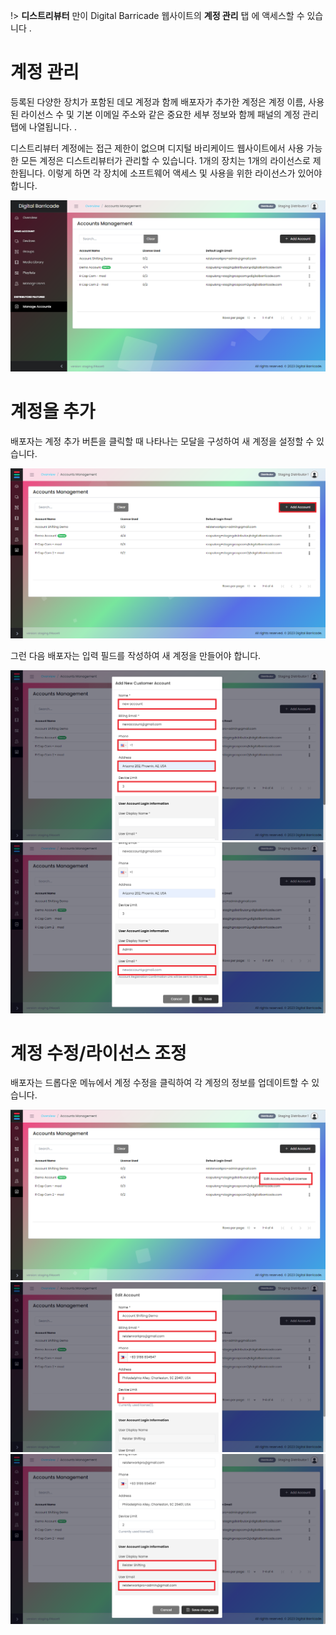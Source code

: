 !> **디스트리뷰터** 만이 Digital Barricade 웹사이트의 **계정 관리** 탭 에 액세스할 수 있습니다 .

# 계정 관리

<div class="description">

등록된 다양한 장치가 포함된 데모 계정과 함께 배포자가 추가한 계정은 계정 이름, 사용된 라이선스 수 및 기본 이메일 주소와 같은 중요한 세부 정보와 함께 패널의 계정 관리 탭에 나열됩니다. .

디스트리뷰터 계정에는 접근 제한이 없으며 디지털 바리케이드 웹사이트에서 사용 가능한 모든 계정은 디스트리뷰터가 관리할 수 있습니다. 1개의 장치는 1개의 라이선스로 제한됩니다. 이렇게 하면 각 장치에 소프트웨어 액세스 및 사용을 위한 라이선스가 있어야 합니다.

![screenshot](../images/manageAccounts/manageAccountsTab.png ":size=100%")

</div>

# 계정을 추가

<div class="description">

배포자는 계정 추가 버튼을 클릭할 때 나타나는 모달을 구성하여 새 계정을 설정할 수 있습니다.

![screenshot](../images/manageAccounts/manageAccountsAdd.png ":size=100%")

그런 다음 배포자는 입력 필드를 작성하여 새 계정을 만들어야 합니다.

![screenshot](../images/manageAccounts/manageAccountsAddModal.png ":size=100%")
![screenshot](../images/manageAccounts/manageAccountsAddModal2.png ":size=100%")

</div>

# 계정 수정/라이선스 조정

<div class="description">

배포자는 드롭다운 메뉴에서 계정 수정을 클릭하여 각 계정의 정보를 업데이트할 수 있습니다.

![screenshot](../images/manageAccounts/manageAccountsEdit.png ":size=100%")
![screenshot](../images/manageAccounts/manageAccountsEditModal.png ":size=100%")
![screenshot](../images/manageAccounts/manageAccountsEditModal2.png ":size=100%")

</div>
